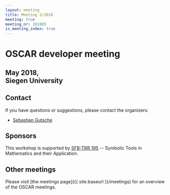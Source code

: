 ```yaml
---
layout: meeting
title: Meeting 5/2018
meeting: true
meeting_nr: 201805
is_meeting_index: true
---
```


# OSCAR developer meeting

## May 2018,<br> Siegen University

## Contact

If you have questions or suggestions, please contact the organizers:

* [Sebastian Gutsche](mailto:gutsche@mathematik.uni-siegen.de)

## Sponsors

This workshop is supported by [SFB-TRR 195](https://www.computeralgebra.de/sfb/) -- Symbolic Tools in Mathematics and their Application.

## Other meetings

Please visit [the meetings page]({{ site.baseurl }}/meetings) for an overview of the OSCAR meetings.
